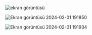 ![ekran görüntüsü](https://github.com/cakirhalil/MusteriTakipSistemi/assets/110345633/c78edfae-e2de-4c57-bfd3-5d986c60751a)

![Ekran görüntüsü 2024-02-01 191850](https://github.com/cakirhalil/MusteriTakipSistemi/assets/110345633/7d904903-7ef8-4cbc-9e8a-cf6ec0eea92f)

![Ekran görüntüsü 2024-02-01 191934](https://github.com/cakirhalil/MusteriTakipSistemi/assets/110345633/db907e06-96b8-44dc-89e8-d7293de7e3a1)
